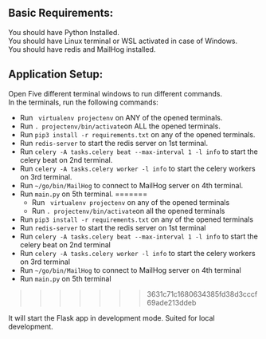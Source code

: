 ## Basic Requirements: 
You should have Python Installed.  
You should have Linux terminal or WSL activated in case of Windows.  
You should have redis and MailHog installed.  

## Application Setup:
Open Five different terminal windows to run different commands.  
In the terminals, run the following commands:
* Run ` virtualenv projectenv` on ANY of the opened terminals.
* Run `. projectenv/bin/activate`on ALL the opened terminals.
* Run `pip3 install -r requirements.txt` on any of the opened terminals.
* Run `redis-server` to start the redis server on 1st terminal.
* Run `celery -A tasks.celery beat --max-interval 1 -l info` to start the celery beat on 2nd terminal.
* Run `celery -A tasks.celery worker -l info` to start the celery workers on 3rd terminal.
* Run `~/go/bin/MailHog` to connect to MailHog server on 4th terminal.
* Run  `main.py` on 5th terminal.
=======
   * Run ` virtualenv projectenv` on any of the opened terminals
   * Run `. projectenv/bin/activate`on all the opened terminals
* Run `pip3 install -r requirements.txt` on any of the opened terminals
* Run `redis-server` to start the redis server on 1st terminal
* Run `celery -A tasks.celery beat --max-interval 1 -l info` to start the celery beat on 2nd terminal
* Run `celery -A tasks.celery worker -l info` to start the celery workers on 3rd terminal
* Run `~/go/bin/MailHog` to connect to MailHog server on 4th terminal
* Run  `main.py` on 5th terminal  
>>>>>>> 3631c71c1680634385fd38d3cccf69ade213ddeb

It will start the Flask app in development mode. Suited for local development.
    
